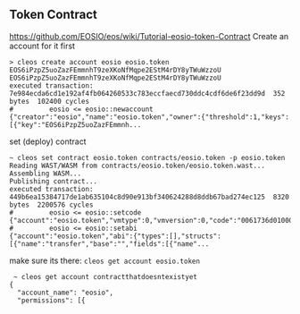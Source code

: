 ## Token Contract
https://github.com/EOSIO/eos/wiki/Tutorial-eosio-token-Contract
Create an account for it first
```
> cleos create account eosio eosio.token EOS6iPzpZ5uoZazFEmmnhT9zeXKoNfMqpe2EStM4rDY8yTWuWzzoU EOS6iPzpZ5uoZazFEmmnhT9zeXKoNfMqpe2EStM4rDY8yTWuWzzoU
executed transaction: 7e984ecda6cd1e192af4fb064260533c783eccfaecd730ddc4cdf6de6f23dd9d  352 bytes  102400 cycles
#         eosio <= eosio::newaccount            {"creator":"eosio","name":"eosio.token","owner":{"threshold":1,"keys":[{"key":"EOS6iPzpZ5uoZazFEmmnh...
```

set (deploy) contract
```
~ cleos set contract eosio.token contracts/eosio.token -p eosio.token
Reading WAST/WASM from contracts/eosio.token/eosio.token.wast...
Assembling WASM...
Publishing contract...
executed transaction: 449b6ea15384717de1ab635104c8d90e913bf340624288d8ddb67bad274ec125  8320 bytes  2200576 cycles
#         eosio <= eosio::setcode               {"account":"eosio.token","vmtype":0,"vmversion":0,"code":"0061736d010000000181011560067f7e7f7f7f7f00...
#         eosio <= eosio::setabi                {"account":"eosio.token","abi":{"types":[],"structs":[{"name":"transfer","base":"","fields":[{"name"...
```
make sure its there:
`cleos get account eosio.token`
```
 ~ cleos get account contractthatdoesntexistyet
{
  "account_name": "eosio",
  "permissions": [{
```